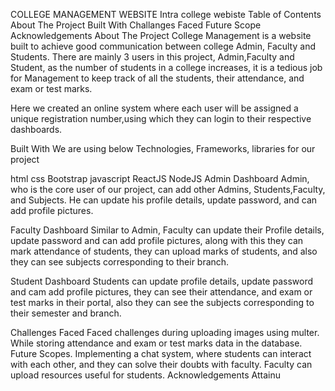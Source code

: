 COLLEGE MANAGEMENT WEBSITE
Intra college webiste
Table of Contents
About The Project
Built With
Challanges Faced
Future Scope
Acknowledgements
About The Project
College Management is a website built to achieve good communication between college Admin, Faculty and Students. There are mainly 3 users in this project, Admin,Faculty and Student, as the number of students in a college increases, it is a tedious job for Management to keep track of all the students, their attendance, and exam or test marks.

Here we created an online system where each user will be assigned a unique registration number,using which they can login to their respective dashboards.

Built With
We are using below Technologies, Frameworks, libraries for our project

html
css
Bootstrap
javascript
ReactJS
NodeJS
Admin Dashboard
Admin, who is the core user of our project, can add other Admins, Students,Faculty, and Subjects. He can update his profile details, update password, and can add profile pictures.

Faculty Dashboard
Similar to Admin, Faculty can update their Profile details, update password and can add profile pictures, along with this they can mark attendance of students, they can upload marks of students, and also they can see subjects corresponding to their branch.

Student Dashboard
Students can update profile details, update password and cam add profile pictures, they can see their attendance, and exam or test marks in their portal, also they can see the subjects corresponding to their semester and branch.

Challenges Faced
Faced challenges during uploading images using multer.
While storing attendance and exam or test marks data in the database.
Future Scopes.
Implementing a chat system, where students can interact with each other, and they can solve their doubts with faculty.
Faculty can upload resources useful for students.
Acknowledgements
Attainu
